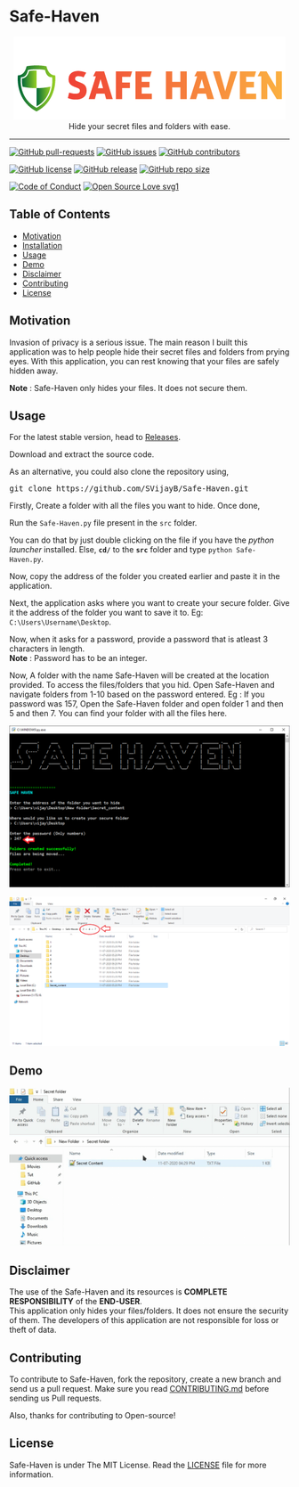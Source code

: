 # Safe-Haven

<p align="center">
    <img src="assets/Logo.PNG" alt="Logo" border="0">
    <br>Hide your secret files and folders with ease.
</p>

---

[![GitHub pull-requests](https://img.shields.io/github/issues-pr/SVijayB/Safe-Haven.svg)](https://github.com/SVijayB/Safe-Haven/pulls)
[![GitHub issues](https://img.shields.io/github/issues/SVijayB/Safe-Haven.svg)](https://github.com/SVijayB/Safe-Haven/issues)
[![GitHub contributors](https://img.shields.io/github/contributors/SVijayB/Safe-Haven.svg)](https://github.com/SVijayB/Safe-Haven/graphs/contributors)

[![GitHub license](https://img.shields.io/github/license/SVijayB/Safe-Haven)](https://github.com/SVijayB/Safe-Haven/blob/master/LICENSE)
[![GitHub release](https://img.shields.io/github/release/SVijayB/Safe-Haven.svg)](https://github.com/SVijayB/Safe-Haven/releases)
[![GitHub repo size](https://img.shields.io/github/repo-size/svijayb/Safe-Haven)](https://github.com/SVijayB/Safe-Haven)

[![Code of Conduct](https://img.shields.io/badge/code%20of-conduct-ff69b4.svg?style=flat)](https://github.com/SVijayB/Safe-Haven/blob/master/.github/CODE_OF_CONDUCT.md)
[![Open Source Love svg1](https://badges.frapsoft.com/os/v1/open-source.svg?v=103)](https://github.com/SVijayB/Safe-Haven/blob/master/.github/CONTRIBUTING.md)

## Table of Contents

- [Motivation](#Motivation)
- [Installation](#Installation)
- [Usage](#Usage)
- [Demo](#Demo)
- [Disclaimer](#Disclaimer)
- [Contributing](#Contributing)
- [License](#License)

## Motivation

Invasion of privacy is a serious issue. The main reason I built this application was to help people hide their secret files and folders from prying eyes.
With this application, you can rest knowing that your files are safely hidden away.

**Note** : Safe-Haven only hides your files. It does not secure them.

## Usage

For the latest stable version, head to [Releases](https://github.com/SVijayB/Safe-Haven/releases).

Download and extract the source code.

As an alternative, you could also clone the repository using,

<pre>
git clone https://github.com/SVijayB/Safe-Haven.git
</pre>

Firstly, Create a folder with all the files you want to hide. Once done,

Run the `Safe-Haven.py` file present in the `src` folder.

You can do that by just double clicking on the file if you have the *python launcher* installed. Else, **`cd/`** to the **`src`** folder and type `python Safe-Haven.py`.

Now, copy the address of the folder you created earlier and paste it in the application.

Next, the application asks where you want to create your secure folder. Give it the address of the folder you want to save it to. Eg: `C:\Users\Username\Desktop`.

Now, when it asks for a password, provide a password that is atleast 3 characters in length.<br>
**Note** : Password has to be an integer.

Now, A folder with the name Safe-Haven will be created at the location provided. To access the files/folders that you hid. Open Safe-Haven and navigate folders from 1-10 based on the password entered.
Eg : If you password was 157, Open the Safe-Haven folder and open folder 1 and then 5 and then 7. You can find your folder with all the files here.

<p align="center">
    <img src="assets/SS.PNG" alt="SS" border="0">
</p>

<p align="center">
    <img src="assets/SS2.PNG" alt="SS2" border="0">
</p>

## Demo

<p align="center">
    <img src="assets/Demo.gif" alt="Demo" border="0">
</p>

## Disclaimer

The use of the Safe-Haven and its resources is **COMPLETE RESPONSIBILITY** of the **END-USER**.<br>
This application only hides your files/folders. It does not ensure the security of them. The developers of this application are not responsible for loss or theft of data.

## Contributing 

To contribute to Safe-Haven, fork the repository, create a new branch and send us a pull request. Make sure you read [CONTRIBUTING.md](https://github.com/SVijayB/Safe-Haven/blob/master/.github/CONTRIBUTING.md) before sending us Pull requests. 

Also, thanks for contributing to Open-source!

## License 

Safe-Haven is under The MIT License. Read the [LICENSE](https://github.com/SVijayB/Safe-Haven/blob/master/LICENSE) file for more information.
